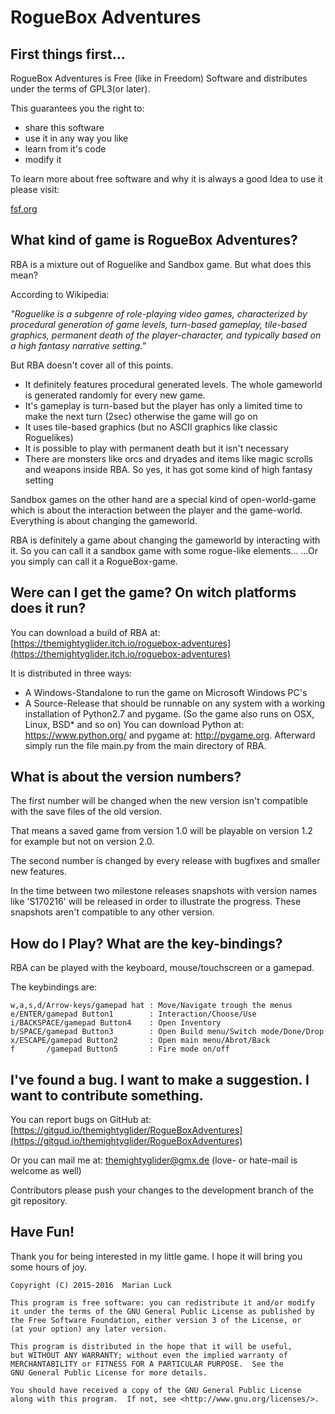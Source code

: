 # RogueBox Adventures

## First things first...

RogueBox Adventures is Free (like in Freedom) Software and distributes under the terms of GPL3(or later).

This guarantees you the right to:

* share this software
* use it in any way you like
* learn from it's code
* modify it

To learn more about free software and why it is always a good Idea to use it please visit:

[fsf.org](http://www.fsf.org/)

## What kind of game is RogueBox Adventures?

RBA is a mixture out of Roguelike and Sandbox game. But what does this mean?
    
According to Wikipedia: 

 *"Roguelike is a subgenre of role-playing video games, characterized by procedural generation of game levels, turn-based gameplay, tile-based graphics, permanent death of the player-character, and typically based on a high fantasy narrative setting."*

But RBA doesn't cover all of this points.

* It definitely features procedural generated levels. The whole gameworld is generated randomly for every new game.
* It's gameplay is turn-based but the player has only a limited time to make the next turn (2sec) otherwise the game will go on
* It uses tile-based graphics (but no ASCII graphics like classic Roguelikes)
* It is possible to play with permanent death but it isn't necessary
* There are monsters like orcs and dryades and items like magic scrolls and weapons inside RBA. So yes, it has got some kind of high fantasy setting

Sandbox games on the other hand are a special kind of open-world-game which is about the interaction between the player and the game-world. Everything is about changing the gameworld.

RBA is definitely a game about changing the gameworld by interacting with it. So you can call it a sandbox game with some rogue-like elements...
...Or you simply can call it a RogueBox-game.

## Were can I get the game? On witch platforms does it run?
You can download a build of RBA at: [https://themightyglider.itch.io/roguebox-adventures](https://themightyglider.itch.io/roguebox-adventures)

It is distributed in three ways:

* A Windows-Standalone to run the game on Microsoft Windows PC's
* A Source-Release that should be runnable on any system with a working installation of Python2.7 and pygame. (So the game also runs on OSX, Linux, BSD* and so on) You can download Python at: https://www.python.org/ and pygame at: http://pygame.org. Afterward simply run the file main.py from the main directory of RBA.

## What is about the version numbers?
    
The first number will be changed when the new version isn't compatible with the save files of the old version.

That means a saved game from version 1.0 will be playable on version 1.2 for example but not on version 2.0.

The second number is changed by every release with bugfixes and smaller new features.

In the time between two milestone releases snapshots with version names like 'S170216' will be released in order to illustrate the progress. These snapshots aren't compatible to any other version.

## How do I Play? What are the key-bindings?

RBA can be played with the keyboard, mouse/touchscreen or a gamepad.

The keybindings are:

    w,a,s,d/Arrow-keys/gamepad hat : Move/Navigate trough the menus
    e/ENTER/gamepad Button1        : Interaction/Choose/Use
    i/BACKSPACE/gamepad Button4    : Open Inventory
    b/SPACE/gamepad Button3        : Open Build menu/Switch mode/Done/Drop
    x/ESCAPE/gamepad Button2       : Open main menu/Abrot/Back
    f       /gamepad Button5       : Fire mode on/off

## I've found a bug. I want to make a suggestion. I want to contribute something.

You can report bugs on GitHub at: [https://gitgud.io/themightyglider/RogueBoxAdventures](https://gitgud.io/themightyglider/RogueBoxAdventures)

Or you can mail me at: themightyglider@gmx.de (love- or hate-mail is welcome as well)

Contributors please push your changes to the development branch of the git repository.

## Have Fun!

Thank you for being interested in my little game. I hope it will bring you some hours of joy.

	Copyright (C) 2015-2016  Marian Luck
	
    This program is free software: you can redistribute it and/or modify
    it under the terms of the GNU General Public License as published by
    the Free Software Foundation, either version 3 of the License, or
    (at your option) any later version.

    This program is distributed in the hope that it will be useful,
    but WITHOUT ANY WARRANTY; without even the implied warranty of
    MERCHANTABILITY or FITNESS FOR A PARTICULAR PURPOSE.  See the
    GNU General Public License for more details.

    You should have received a copy of the GNU General Public License
    along with this program.  If not, see <http://www.gnu.org/licenses/>.
